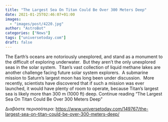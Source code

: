```yaml
---
title: "The Largest Sea On Titan Could Be Over 300 Meters Deep"
date: 2021-01-25T02:46:07+01:00
images:
  - "images/post/4220.jpg"
author: "AstroBot"
categories: ["News"]
tags: ["universetoday.com"]
draft: false
---
```


The Earth’s oceans are notoriously unexplored, and stand as a monument to the difficult of exploring underwater.  But they aren’t the only unexplored seas in the solar system.  Titan’s vast collection of liquid methane lakes are another challenge facing future solar system explorers.  A submarine mission to Saturn’s largest moon has long been under discussion.  More recently, scientists have discovered that if such a mission was ever launched, it would have plenty of room to operate, because Titan’s largest sea is likely more than 300 m (1000 ft) deep. Continue reading “The Largest Sea On Titan Could Be Over 300 Meters Deep” 

Διαβάστε περισσότερα: https://www.universetoday.com/149767/the-largest-sea-on-titan-could-be-over-300-meters-deep/
